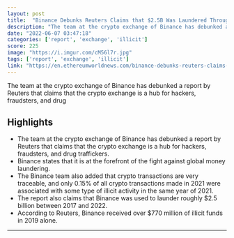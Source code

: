 ```yaml
---
layout: post
title:  "Binance Debunks Reuters Claims that $2.5B Was Laundered Through the Exchange in 5 Yrs, States Crypto is Very Traceable - Ethereum World News"
description: "The team at the crypto exchange of Binance has debunked a report by Reuters that claims that the crypto exchange is a hub for hackers, fraudsters, and drug"
date: "2022-06-07 03:47:18"
categories: ['report', 'exchange', 'illicit']
score: 225
image: "https://i.imgur.com/cM56l7r.jpg"
tags: ['report', 'exchange', 'illicit']
link: "https://en.ethereumworldnews.com/binance-debunks-reuters-claims-that-2-5b-was-laundered-in-5-yrs-states-crypto-is-very-traceable/"
---
```


The team at the crypto exchange of Binance has debunked a report by Reuters that claims that the crypto exchange is a hub for hackers, fraudsters, and drug

## Highlights

- The team at the crypto exchange of Binance has debunked a report by Reuters that claims that the crypto exchange is a hub for hackers, fraudsters, and drug traffickers.
- Binance states that it is at the forefront of the fight against global money laundering.
- The Binance team also added that crypto transactions are very traceable, and only 0.15% of all crypto transactions made in 2021 were associated with some type of illicit activity in the same year of 2021.
- The report also claims that Binance was used to launder roughly $2.5 billion between 2017 and 2022.
- According to Reuters, Binance received over $770 million of illicit funds in 2019 alone.

---
